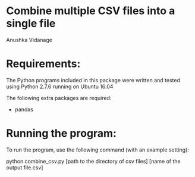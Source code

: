 Combine multiple CSV files into a single file
=============================================

Anushka Vidanage


Requirements:
=============

The Python programs included in this package were written and
tested using Python 2.7.6 running on Ubuntu 16.04

The following extra packages are required:
- pandas

Running the program:
====================

To run the program, use the following command (with an example setting):

  python combine_csv.py [path to the directory of csv files] [name of the output file.csv]
